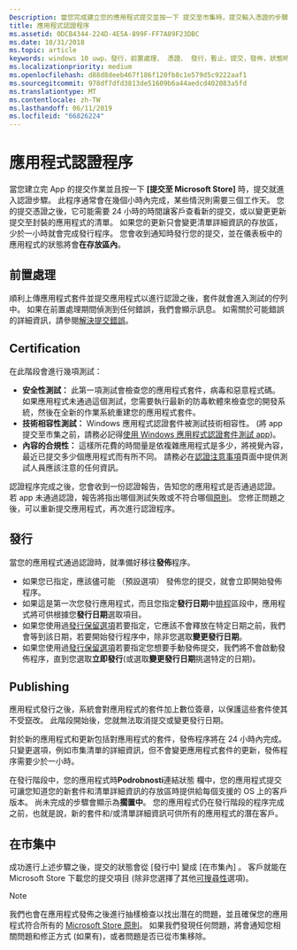 ```yaml
---
Description: 當您完成建立您的應用程式提交並按一下 提交至市集時，提交輸入憑證的步驟。
title: 應用程式認證程序
ms.assetid: 0DCB4344-224D-4E5A-899F-FF7A89F23DBC
ms.date: 10/31/2018
ms.topic: article
keywords: windows 10 uwp，發行，前置處理、 憑證、 發行，暫止，提交，發佈，狀態時間
ms.localizationpriority: medium
ms.openlocfilehash: d88d8deeb467f186f120fb8c1e579d5c9222aaf1
ms.sourcegitcommit: 978df7dfd3813de51609b6a44aedcd402083a5fd
ms.translationtype: MT
ms.contentlocale: zh-TW
ms.lasthandoff: 06/11/2019
ms.locfileid: "66826224"
---
```

# <a name="the-app-certification-process"></a>應用程式認證程序

當您建立完 App 的提交作業並且按一下 **\[提交至 Microsoft Store\]** 時，提交就進入認證步驟。 此程序通常會在幾個小時內完成，某些情況則需要三個工作天。 您的提交憑證之後，它可能需要 24 小時的時間讓客戶查看新的提交，或以變更更新提交至封裝的應用程式的清單。 如果您的更新只會變更清單詳細資訊的存放區，少於一小時就會完成發行程序。  您會收到通知時發行您的提交，並在儀表板中的應用程式的狀態將會**在存放區內**。

## <a name="preprocessing"></a>前置處理

順利上傳應用程式套件並提交應用程式以進行認證之後，套件就會進入測試的佇列中。 如果在前置處理期間偵測到任何錯誤，我們會顯示訊息。 如需關於可能錯誤的詳細資訊，請參閱[解決提交錯誤](resolve-submission-errors.md)。

## <a name="certification"></a>Certification

在此階段會進行幾項測試：

-   **安全性測試：** 此第一項測試會檢查您的應用程式套件，病毒和惡意程式碼。 如果應用程式未通過這個測試，您需要執行最新的防毒軟體來檢查您的開發系統，然後在全新的作業系統重建您的應用程式套件。
-   **技術相容性測試：** Windows 應用程式認證套件被測試技術相容性。 (將 app 提交至市集之前，請務必記得[使用 Windows 應用程式認證套件測試 app](../debug-test-perf/windows-app-certification-kit.md))。
-   **內容的合規性：** 這樣所花費的時間量是依複雜應用程式是多少，將視覺內容，最近已提交多少個應用程式而有所不同。 請務必在[認證注意事項](notes-for-certification.md)頁面中提供測試人員應該注意的任何資訊。

認證程序完成之後，您會收到一份認證報告，告知您的應用程式是否通過認證。 若 app 未通過認證，報告將指出哪個測試失敗或不符合哪個[原則](store-policies.md)。 您修正問題之後，可以重新提交應用程式，再次進行認證程序。

## <a name="release"></a>發行

當您的應用程式通過認證時，就準備好移往**發佈**程序。

- 如果您已指定，應該儘可能 （預設選項） 發佈您的提交，就會立即開始發佈程序。
- 如果這是第一次您發行應用程式，而且您指定**發行日期**中[排程](configure-precise-release-scheduling.md#release)區段中，應用程式將可供根據您**發行日期**選取項目。
- 如果您使用過[發行保留選項](manage-submission-options.md#publishing-hold-options)若要指定，它應該不會釋放在特定日期之前，我們會等到該日期，若要開始發行程序中，除非您選取**變更發行日期**。
- 如果您使用過[發行保留選項](manage-submission-options.md#publishing-hold-options)若要指定您想要手動發佈提交，我們將不會啟動發佈程序，直到您選取**立即發行**(或選取**變更發行日期**挑選特定的日期)。


## <a name="publishing"></a>Publishing

應用程式發行之後，系統會對應用程式的套件加上數位簽章，以保護這些套件使其不受竄改。 此階段開始後，您就無法取消提交或變更發行日期。

對於新的應用程式和更新包括對應用程式的套件，發佈程序將在 24 小時內完成。 只變更選項，例如市集清單的詳細資訊，但不會變更應用程式套件的更新，發佈程序需要少於一小時。

在發行階段中，您的應用程式時**Podrobnosti**連結狀態 欄中，您的應用程式提交可讓您知道您的新套件和清單詳細資訊的存放區時提供給每個支援的 OS 上的客戶版本。 尚未完成的步驟會顯示為**擱置中**。 您的應用程式仍在發行階段的程序完成之前，也就是說，新的套件和/或清單詳細資訊可供所有的應用程式的潛在客戶。

## <a name="in-the-store"></a>在市集中 

成功進行上述步驟之後，提交的狀態會從 [發行中]  變成 [在市集內]  。 客戶就能在 Microsoft Store 下載您的提交項目 (除非您選擇了其他[可搜尋性](choose-visibility-options.md#discoverability)選項)。 

> [!NOTE]
> 我們也會在應用程式發佈之後進行抽樣檢查以找出潛在的問題，並且確保您的應用程式符合所有的 [Microsoft Store 原則](store-policies.md)。 如果我們發現任何問題，將會通知您相關問題和修正方式 (如果有)，或者問題是否已從市集移除。

 

 

 




